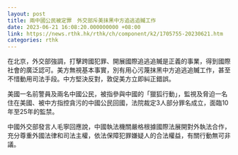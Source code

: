 ```yaml
---
layout: post
title: 兩中國公民被定罪　外交部斥美抹黑中方追逃追贓工作
date: 2023-06-21 16:08:20.000000000 +08:00
link: https://news.rthk.hk/rthk/ch/component/k2/1705755-20230621.htm
categories: rthk
---
```


在北京，外交部強調，打擊跨國犯罪、開展國際追逃追贓是正義的事業，得到國際社會的廣泛認可。美方無視基本事實，別有用心污蔑抹黑中方追逃追贓工作，甚至不惜動用司法手段。中方堅決反對，敦促美方立即糾正錯誤。

美國一名前警員及兩名中國公民，被指參與中國的「獵狐行動」，監視及脅迫一名住在美國、被中方指控貪污的中國公民回國，法院裁定3人部分罪名成立，面臨10年至25年的監禁。

中國外交部發言人毛寧回應說，中國執法機關嚴格根據國際法展開對外執法合作，充分尊重外國法律和司法主權，依法保障犯罪嫌疑人的合法權益，有關行動無可非議。
